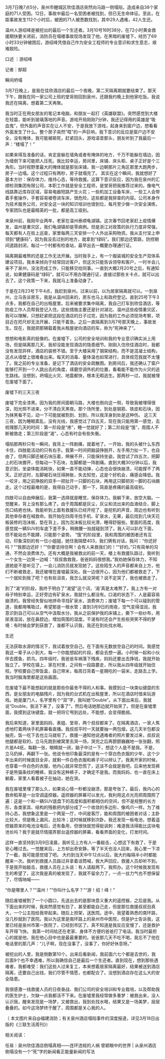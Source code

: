 3月7日晚7点5分，泉州市鲤城区欣佳酒店突然向马路一侧塌陷，造成来自38个家庭的71人受困。12日，事故中最后一名受困者被找到，但已无生命体征。至此，在距事故发生112个小时后，被困的71人被悉数找到，其中29人遇难，42人生还。

温州人游绍峰是被挖出的最后一个生还者。3月10号16时38分，在72小时黄金救援期快要关闭前，消防员在塌楼事故现场发现了他。在黑暗的废墟下，经历了69小时33分钟被困后，游绍峰凭借自己作为安全工程师的专业意识和求生意志，艰难脱险。

口述 ｜游绍峰

记者｜郜超

瞬间坍塌

3月7日晚上，是我在佳欣酒店的最后一个夜晚，第二天隔离期就要结束了。那天下午，跟我在同一家公司上班的堂哥刚回到泉州，还跟我约晚上到他家吃饭。我说我还在隔离，想着第二天再聚。

我当时正在用女朋友的笔记本电脑，和朋友一起打《英雄联盟》。突然感觉到大楼在轻震，能听到玻璃落地的声音。游戏开局刚刚7分钟，我还记得用的英雄是“吸血鬼”，但外面的声音实在让人不安，于是我放下游戏，起身来到窗户边，想看看外面发生了什么。整个房子突然“哐”的一声巨响，我下意识的反应是窗户边不安全，没有掩体，我可能被砸死，赶紧回头，游戏语音那头，朋友听到了我最后一声：“楼塌了！”

如果来得及准备的话，肯定是躲在墙角或者有掩体的地方，千万不能躲在墙边，因为墙倒下来可能把人压死。我比较幸运，房间里，床铺、床头柜、桌子正好是个三角形。当时视野里最大的掩体就是那张床铺，我一边朝那片三角区那里大跑两步，房子一边塌。这个过程只有两秒，房子就塌完了。 其实在这个瞬间，我就想好了基本方针：保存体力，维持心态，等待救援。这算下意识反应，因为我在泉州的汇顺检测集团有限公司，本职工作就是安全工程师，是堂哥把我推荐过来的。像电气线路靠近库存区域，容易电器短路产生火花；一些机加工设备车床，一些工人会带着手套操作，手套容易被卷进车床，很危险，这些都是我排查的内容。公司本身作为技术服务公司，对安全这一块的知识培训也很到位，每月至少做一次安全演练，专家团队也是最精英的一批，都是高工级别。

来泉州前，我刚毕业两年，老家在温州泰顺龟湖镇。这次春节回老家赶上疫情爆发，温州是重灾区，我们龟湖镇却是零病例。但是浙江对政策的执行力度非常强，每天都有人在街上巡查，家里每两三天安排一个人外出采购物资。我从支付宝上申领到“健康码”，因为我没去过别的地方，就拿到“绿码”。我们那边还管路，防控期间道路封闭，每过一个村都有检查站，最早出去一概要办理通行证。

隔离期最难熬的还是工作无法开展。当时我手上，有一个服装城的安全生产双体系建设项目。我本来倾向于经常回访客户，但这次只能告诉领导和客户，一时半会儿来不了泉州，没法完成工作，只能移交给同事。一直到大概2月20号之后，有通知说，如果健康码是“绿码”，就可以不用办理通行证，直接过那些关卡点，就可以出去了。这个政策一下来，我就马上准备动身了。

于是在2月23号下午4点，我赶到泉州。过来以前，以为居家隔离就可以。一到泉州，立马告诉房东，我是从温州回来的，房东也马上和政府登记。直到25号下午3点多，我都在自己的出租屋里。后来被要求集中隔离，我自己打车到欣佳酒店，等防疫工作人员帮我登记入住。这些措施主要还是针对湖北、温州这些疫情重灾区，我可以理解，只想赶紧把这段在酒店的日子过完，因为我的工作必须现场考察，项目近在咫尺却无法开展，只能干着急。之后一直隔离到3月7号那天晚上，事故发生。现在，我就把那辆载着我从租屋驶向酒店的车，称为“死神来了”。

想想和电影真的挺像的。在废墟下，公司的安全培训和我的专业意识确实派上用场，但是隔离那几天，我却没能发现酒店的隐患细节。刚刚入住欣佳酒店时，我都没有发现异样，酒店的装修不错。至于大楼采用了钢架结构，而不是混凝土结构，这点从墙壁上很难看出来。每天的消毒、量体温也如常进行，具体规范我就不太懂了。我之前的专业准备，是记下了酒店的安全疏散图。到房间后，我还确认了窗户能够打开到一个人跳出去的角度，琢磨空调外机的位置，看看能不能作为火灾的逃生路线。没想到，坍塌比火灾、地震都快，根本无暇逃生。那两秒一过，我就被埋在废墟下面了。

废墟下的三天三夜

废墟下完全漆黑。因为我的房间面朝马路，大楼也倒向这一侧，导致我被埋得很深，阳光照不进来，分不清白天黑夜。那个场所里，到处是钢筋、铁皮和石块，因为抹黑看不见，动一下可能就被割到、划到，所以我浑身到处是这种伤。 这三天三夜，因为睡眠紊乱，没有光线，我感觉过了四五天，现在我只能用第一感觉，去梳理那几天的时间：第一阶段是“疼”，睡一觉就好了；第二阶段是“饿”，周围人不断被救走；第三阶段是“渴”，心态有时会有些失衡。

塌陷那两秒只有一瞬间，我背上一阵剧痛，就着地了。一开始，我的头被什么东西卡住，四肢能活动的只有右手。我第一时间把脑袋挣脱开，左手用力扯一下，也自由了，但两只脚还被石块压着，伸展不开，只能保持坐姿。我尝试了四五次，把脚上的石块挪开，但每动一下石块，左脚都是一阵剧痛。直到大概30分钟以后，我意识到，坐姿体能消耗快，如果一直不能动弹，心态也会很快崩溃，可能撑不了两天。正好这时，左脚被石块压得肿胀，失去知觉，这是个好机会，痛感会降低。我一咬牙，用之前挣脱的双手一把扯开一只脚的石块，再用这只脚把另一脚的石块踢走。这个过程最难的是，我得自己动手，那一下，简直是疼痛的最高级别。

四肢可以自由伸展后，我第一选择就是睡觉，保存体力。我躺下来，放空大脑。一觉醒来，背上没有那么疼了。由于周围都是灰尘，灰尘和流出来的血液结合，脚上伤口结疤也快。我能听到上面有救援队已经开挖了，是挖机的声音，周边也有听到其他幸存者在喊救命。我开始在四周寻找手机、矿泉水，无果，最后找到几块天花板装修的泡沫板，垫在背上，因为泡沫板比较光滑，睡得舒服些。里面的高度，我感觉就一辆SUV的车底下差不多，稍微腰一抬就碰到顶了。我人可以趴在下面，但不能站也不能蹲，只能那个姿势。 “饿”的阶段里，我和周围的被困者还有互动，印象深刻的有一位小姐姐，她住我隔壁403，我们俩有对话，我问：“你还好吗？”“我那边还好！”“你要坚持住啊！会有人来救我们的！”“好的。”只有简单的沟通，不然会浪费体力。还有大概是我被救出的前一天，楼上有救援队路过，我听到一个女生一边哭一边喊：“叔叔救救我，爸爸妈妈很想我。”我劝她保存体力，不知道她是不是听见了，一会儿消防员就发现她了。这些陌生人的声音都来自上方，他们不断被救走，我还被埋在废墟最深处。我一边很开心，因为他们都被救走了，下一个就轮到我了吧？也有些沮丧，我怎么就没哭呢？说不定哭了，我也被救走了。

到了“渴”的阶段，我终于明白了“渴望”这个词，‘渴’真是太难熬了。我上方有一对母子特别幸运，正好旁边有矿泉水，我就什么都没有。口渴的状态下，人是最容易崩溃的。我曾经失智似地拼命寻找矿泉水，浪费体力；废墟下每一个可以碰到的管道，我都用嘴吸过，希望那是一根水管；直到3月9日的雨夜，空气变得湿润，我意识到自己可以从空气中汲取水分。我从之前保护我的床铺上，撕下一些纱布，用尿液湿润，放在鼻腔边，增加周围的湿度。干渴有时还会产生些些哭笑不得的梦境：有时候会梦到获救了，谁都不认识我，我还在到处找水喝。

生还

无法获取水源的情况下，我试着放空自己。在下面有无数放空自己的时间。我感觉我这一辈子从小到大，每一个你能想起的片段，都会去想一遍。小时候一起和小伙伴去摸鱼，抓鸟。四年级时，我爸爸车祸落下残疾，妈妈还要出去挣钱，我就开始独立了。学校在镇上，家在村里，之间有一段路要走，所以我从四年级就开始住校。学校要自己带饭盒，自己带米，每周日背着一星期吃的一袋米，走路去上学。我当时脑海里都是这些画面。

在废墟下最不能想起的就是那些你最舍不得的人和事。我摸到过一块类似键盘的东西，是女朋友的电脑残片，因为我的台式机在出租屋里，所以在酒店时借来玩游戏。她是厦门人，名字里有个“双”字，我叫她“Double”。从下面出来后，我就说“Double，我活下来了，没事了”，然后电话她那边就开始哭了。但是在废墟里面，我摸到这块键盘，就一把将它甩到远处，不能想，会变得脆弱。

我后来知道，家里面妈妈、表姐、堂哥，两个叔叔都来了。在隔离酒店，一家人焦虑地盯着两块手机屏幕看直播。我叔叔平时一天就要抽一两包烟，这几天半包都没抽完，饭一吃下去也立马就呕了。救援一通知他说遇难者的照片要发过来，叔叔说他腿都是软的，立马先跑到被窝里去哭一场，哭完之后再颤颤巍巍地一张张翻，照片是A4纸，每翻一张，眼睛就一闭，脑子中过一下，想这个人是不是我。不是，立马扔掉，再翻下一张。他说令他印象最深的是有一个穿白色衣服的少年，这个少年出来的时候面目全非，就剩一件白色衣服和裤子可以辨认了。我离开家的时候，也穿着一件白色的衣服，他内心就非常恐慌了，这该不会就是我吧。后来他发现裤子是熊猫条纹的睡裤，我没有这种裤子，才确定不是我。而我妈妈，也一直在床上躺着，家里人看着被子在抽动，她在哭。

我在废墟里埋了那么久，如果说心情一秒都没崩溃，那是夸张了。最后，我内心的救命稻草是一台空调遥控器。遥控器的屏幕可以发光，我利用这点光亮把周围照了遍：这是一个和一辆SUV底盘下的高度和面积都相仿的空间，但不是规整的长方形，各类家具、结构的残骸把内部分成了一个收敛的多边形，像鸡爪一样。为了维持心态，我想象这里是一个两室一厅，中间是客厅，能和周围的被困者对话；主卧比较大，但是晚上漏风，比较冷；这时候就移到次卧。我还发现一板电池，想着遥控器原来的电池没电后，还有备用，但很快就觉得挺讽刺：难道我活得能比这块电池长吗？我于是就尽情摆弄那台遥控器的屏幕，看看界面的变化，打发时间。

这样一直坚持到3月9日凌晨，我听见上方有人一番敲击，心想这下有救了，于是安心睡过去。一觉醒来后，上方却出奇安静，等了半天也没人回来，我心里一下凉了一截，我可能感觉错了吧。 大约到当天中午12点以后，我大约每隔半小时都能醒来一次。我听到救援人员路过并拿着话筒喊，我大声回应，救援人员却听不到。于是我开始敲击，救援人员在上头说：有人请敲两下。我照办。这个时候我发现有生的希望了，这次我是真的被发现了，我就不留余力了，一点一丝力气也不想保留了，尽情呐喊——

“你是哪里人？”“温州！”“你叫什么名字？”“游！绍！峰！”

随后废墟被割了一个小圆口，先送出去的是那块意义重大的遥控器，之后是我。从下面出来的时候，我突然感觉有劲了，甚至都能自己走，但是那位救援叔叔劲真大，一个公主抱给我举起来。随后上担架，送医院。途中，我望着熟悉的南环路，没几秒就到了医院。我以为这里是南环路上的泉州市中医院，但是护士告诉我，这里已经是泉州市第一医院了，已经到市区了。真不知道是我反应变慢了，还是救护车开得飞快。 我第一时间给还在老家、身体不方便的爸爸打了电话。我当时最担心的就是他，我在他心目中也是最最重要的。爸爸那几天不吃不喝，我忘不了他在电话里的那几声：“儿子啊，现在没事了，没事了，你好好休息呀。”

被挖出的人里，我是倒数第10个。出来后看新闻，我前面六七个都是去世的，我后面9个也不幸遇难，所以我确信自己是最后一个生还者。直到现在，想到那些遇难者，我都难受：我们这些人过来复工，本来想着居家隔离最好，结果被送到酒店隔离，还要自己出钱，我们尽管不情愿，也都配合了。没想到酒店存在这么大的安全隐患。

我很感激一线救援人员的日夜奋战、我们公司的安全培训和专业栽培，以及帮助我的医生护士，欠缺一点我都活不下来。在废墟里我经常做多重梦：被救出来，没人认识我，醒来发现是一场梦，又被救出，我到处找水喝，结果又是一场美梦，层层叠叠的。如今这场梦终于醒了，周围都是关心我的人。

（ 本文图片来自@福建消防；有关泉州酒店塌陷事件的深度报道，详见3月18日出版的《三联生活周刊》）

相关阅读：

任易｜泉州欣佳酒店倒塌真相——连环违规的人祸 曾颖眼中的世界 | 从泉州酒店倒塌没有一个“死”字的新闻看正能量新闻的写法 
